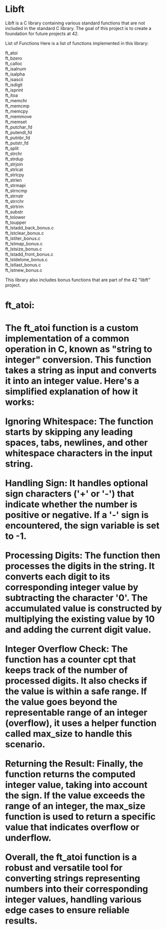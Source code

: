 # Libft
Libft is a C library containing various standard functions that are not included in the standard C library. The goal of this project is to create a foundation for future projects at 42.

List of Functions
Here is a list of functions implemented in this library:

ft_atoi  
ft_bzero  
ft_calloc  
ft_isalnum  
ft_isalpha  
ft_isascii  
ft_isdigit  
ft_isprint  
ft_itoa  
ft_memchr  
ft_memcmp  
ft_memcpy  
ft_memmove  
ft_memset  
ft_putchar_fd  
ft_putendl_fd  
ft_putnbr_fd  
ft_putstr_fd  
ft_split  
ft_strchr  
ft_strdup  
ft_strjoin  
ft_strlcat  
ft_strlcpy  
ft_strlen  
ft_strmapi  
ft_strncmp  
ft_strnstr  
ft_strrchr  
ft_strtrim  
ft_substr  
ft_tolower  
ft_toupper  
ft_lstadd_back_bonus.c  
ft_lstclear_bonus.c  
ft_lstiter_bonus.c  
ft_lstmap_bonus.c  
ft_lstsize_bonus.c  
ft_lstadd_front_bonus.c  
ft_lstdelone_bonus.c  
ft_lstlast_bonus.c  
ft_lstnew_bonus.c  

This library also includes bonus functions that are part of the 42 "libft" project.

<h1>ft_atoi:<h1>

The ft_atoi function is a custom implementation of a common operation in C, known as "string to integer" conversion. This function takes a string as input and converts it into an integer value. Here's a simplified explanation of how it works:

**Ignoring Whitespace:** The function starts by skipping any leading spaces, tabs, newlines, and other whitespace characters in the input string.

**Handling Sign:** It handles optional sign characters ('+' or '-') that indicate whether the number is positive or negative. If a '-' sign is encountered, the sign variable is set to -1.

**Processing Digits:** The function then processes the digits in the string. It converts each digit to its corresponding integer value by subtracting the character '0'. The accumulated value is constructed by multiplying the existing value by 10 and adding the current digit value.

**Integer Overflow Check:** The function has a counter cpt that keeps track of the number of processed digits. It also checks if the value is within a safe range. If the value goes beyond the representable range of an integer (overflow), it uses a helper function called max_size to handle this scenario.

**Returning the Result:** Finally, the function returns the computed integer value, taking into account the sign. If the value exceeds the range of an integer, the max_size function is used to return a specific value that indicates overflow or underflow.

Overall, the ft_atoi function is a robust and versatile tool for converting strings representing numbers into their corresponding integer values, handling various edge cases to ensure reliable results.
